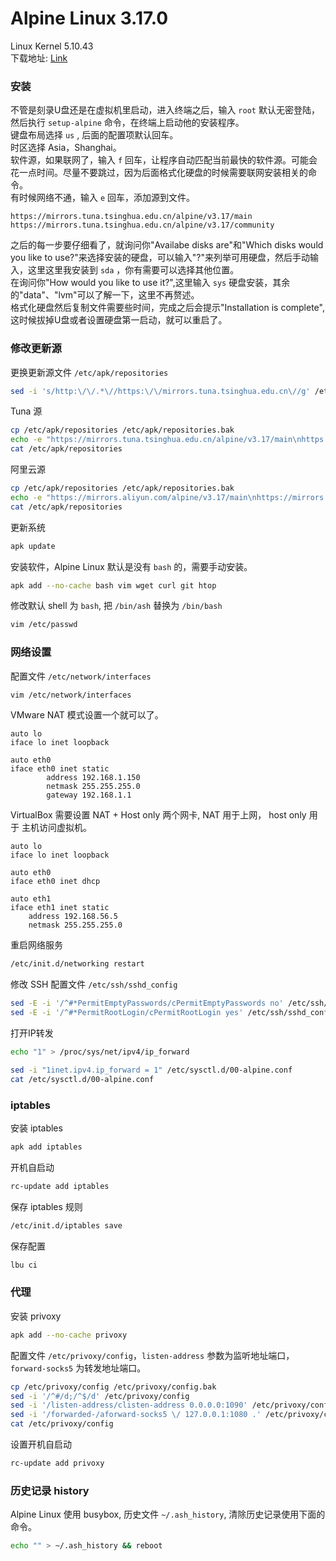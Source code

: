 # Alpine Linux 3.17.0             
Linux Kernel 5.10.43               
下载地址: [Link](https://alpinelinux.org/downloads/)             
### 安装        
不管是刻录U盘还是在虚拟机里启动，进入终端之后，输入 `root` 默认无密登陆，然后执行 `setup-alpine` 命令，在终端上启动他的安装程序。              
键盘布局选择 `us` , 后面的配置项默认回车。          
时区选择 Asia，Shanghai。             
软件源，如果联网了，输入 `f` 回车，让程序自动匹配当前最快的软件源。可能会花一点时间。尽量不要跳过，因为后面格式化硬盘的时候需要联网安装相关的命令。               
有时候网络不通，输入 `e` 回车，添加源到文件。              
```
https://mirrors.tuna.tsinghua.edu.cn/alpine/v3.17/main
https://mirrors.tuna.tsinghua.edu.cn/alpine/v3.17/community
```
之后的每一步要仔细看了，就询问你"Availabe disks are"和"Which disks would you like to use?"来选择安装的硬盘，可以输入"?"来列举可用硬盘，然后手动输入，这里这里我安装到 `sda` ，你有需要可以选择其他位置。         
在询问你"How would you like to use it?",这里输入 `sys` 硬盘安装，其余的"data"、"lvm"可以了解一下，这里不再赘述。            
格式化硬盘然后复制文件需要些时间，完成之后会提示"Installation is complete",这时候拔掉U盘或者设置硬盘第一启动，就可以重启了。          
### 修改更新源           
更换更新源文件 `/etc/apk/repositories`          
```sh
sed -i 's/http:\/\/.*\//https:\/\/mirrors.tuna.tsinghua.edu.cn\//g' /etc/apk/repositories
```
Tuna 源     
```sh
cp /etc/apk/repositories /etc/apk/repositories.bak
echo -e "https://mirrors.tuna.tsinghua.edu.cn/alpine/v3.17/main\nhttps://mirrors.tuna.tsinghua.edu.cn/alpine/v3.17/community" > /etc/apk/repositories
cat /etc/apk/repositories
```
阿里云源        
```sh
cp /etc/apk/repositories /etc/apk/repositories.bak
echo -e "https://mirrors.aliyun.com/alpine/v3.17/main\nhttps://mirrors.aliyun.com/alpine/v3.17/community" > /etc/apk/repositories
cat /etc/apk/repositories
```
更新系统          
```sh
apk update
```
安装软件，Alpine Linux 默认是没有 `bash` 的，需要手动安装。         
```sh
apk add --no-cache bash vim wget curl git htop         
```
修改默认 shell 为 `bash`, 把 `/bin/ash` 替换为 `/bin/bash`               
```sh
vim /etc/passwd
```
### 网络设置       
配置文件 `/etc/network/interfaces`         
```sh
vim /etc/network/interfaces
```
VMware NAT 模式设置一个就可以了。           
```
auto lo
iface lo inet loopback

auto eth0
iface eth0 inet static
        address 192.168.1.150
        netmask 255.255.255.0
        gateway 192.168.1.1
```
VirtualBox 需要设置 NAT + Host only 两个网卡, NAT 用于上网， host only 用于 主机访问虚拟机。          
```
auto lo
iface lo inet loopback

auto eth0
iface eth0 inet dhcp

auto eth1
iface eth1 inet static
	address 192.168.56.5
	netmask 255.255.255.0
```
重启网络服务       
```sh
/etc/init.d/networking restart
```
修改 SSH 配置文件 `/etc/ssh/sshd_config`       
```sh
sed -E -i '/^#*PermitEmptyPasswords/cPermitEmptyPasswords no' /etc/ssh/sshd_config
sed -E -i '/^#*PermitRootLogin/cPermitRootLogin yes' /etc/ssh/sshd_config
```
打开IP转发            
```sh
echo "1" > /proc/sys/net/ipv4/ip_forward

sed -i "1inet.ipv4.ip_forward = 1" /etc/sysctl.d/00-alpine.conf
cat /etc/sysctl.d/00-alpine.conf
```
### iptables         
安装 iptables
```sh
apk add iptables
```
开机自启动           
```sh
rc-update add iptables
```
保存 iptables 规则         
```sh
/etc/init.d/iptables save
```
保存配置         
```sh
lbu ci
```
### 代理           
安装 privoxy       
```sh
apk add --no-cache privoxy
```
配置文件 `/etc/privoxy/config`，`listen-address` 参数为监听地址端口，`forward-socks5` 为转发地址端口。        
```sh
cp /etc/privoxy/config /etc/privoxy/config.bak
sed -i '/^#/d;/^$/d' /etc/privoxy/config
sed -i '/listen-address/clisten-address 0.0.0.0:1090' /etc/privoxy/config
sed -i '/forwarded-/aforward-socks5 \/ 127.0.0.1:1080 .' /etc/privoxy/config
cat /etc/privoxy/config
```
设置开机自启动          
```sh
rc-update add privoxy
```
### 历史记录 history       
Alpine Linux 使用 busybox, 历史文件 `~/.ash_history`, 清除历史记录使用下面的命令。                  
```sh
echo "" > ~/.ash_history && reboot
```